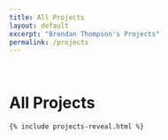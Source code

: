 ```yaml
---
title: All Projects
layout: default
excerpt: "Brendan Thompson's Projects"
permalink: /projects
---
```


<div class="container">
	<br>
	<div class="home-title">
	    <h1>All Projects</h1>
	</div>

	{% include projects-reveal.html %}
</div>